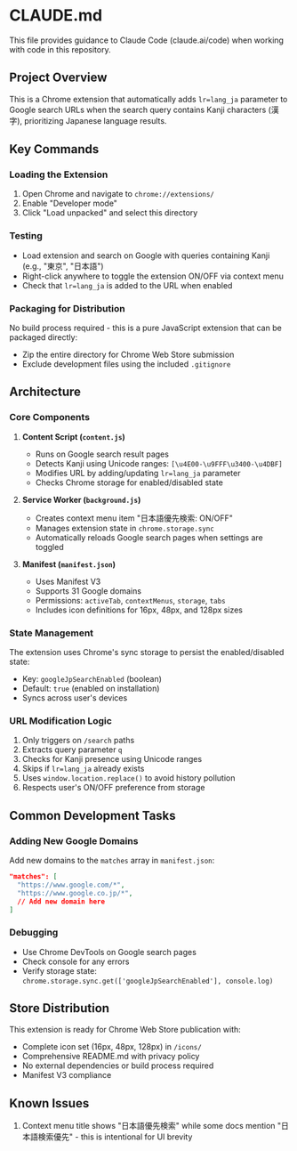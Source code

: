 # CLAUDE.md

This file provides guidance to Claude Code (claude.ai/code) when working with code in this repository.

## Project Overview

This is a Chrome extension that automatically adds `lr=lang_ja` parameter to Google search URLs when the search query contains Kanji characters (漢字), prioritizing Japanese language results.

## Key Commands

### Loading the Extension

1. Open Chrome and navigate to `chrome://extensions/`
2. Enable "Developer mode"
3. Click "Load unpacked" and select this directory

### Testing

- Load extension and search on Google with queries containing Kanji (e.g., "東京", "日本語")
- Right-click anywhere to toggle the extension ON/OFF via context menu
- Check that `lr=lang_ja` is added to the URL when enabled

### Packaging for Distribution

No build process required - this is a pure JavaScript extension that can be packaged directly:
- Zip the entire directory for Chrome Web Store submission
- Exclude development files using the included `.gitignore`

## Architecture

### Core Components

1. **Content Script (`content.js`)**

   - Runs on Google search result pages
   - Detects Kanji using Unicode ranges: `[\u4E00-\u9FFF\u3400-\u4DBF]`
   - Modifies URL by adding/updating `lr=lang_ja` parameter
   - Checks Chrome storage for enabled/disabled state

2. **Service Worker (`background.js`)**

   - Creates context menu item "日本語優先検索: ON/OFF"
   - Manages extension state in `chrome.storage.sync`
   - Automatically reloads Google search pages when settings are toggled

3. **Manifest (`manifest.json`)**
   - Uses Manifest V3
   - Supports 31 Google domains
   - Permissions: `activeTab`, `contextMenus`, `storage`, `tabs`
   - Includes icon definitions for 16px, 48px, and 128px sizes

### State Management

The extension uses Chrome's sync storage to persist the enabled/disabled state:

- Key: `googleJpSearchEnabled` (boolean)
- Default: `true` (enabled on installation)
- Syncs across user's devices

### URL Modification Logic

1. Only triggers on `/search` paths
2. Extracts query parameter `q`
3. Checks for Kanji presence using Unicode ranges
4. Skips if `lr=lang_ja` already exists
5. Uses `window.location.replace()` to avoid history pollution
6. Respects user's ON/OFF preference from storage

## Common Development Tasks

### Adding New Google Domains

Add new domains to the `matches` array in `manifest.json`:

```json
"matches": [
  "https://www.google.com/*",
  "https://www.google.co.jp/*",
  // Add new domain here
]
```

### Debugging

- Use Chrome DevTools on Google search pages
- Check console for any errors
- Verify storage state: `chrome.storage.sync.get(['googleJpSearchEnabled'], console.log)`

## Store Distribution

This extension is ready for Chrome Web Store publication with:
- Complete icon set (16px, 48px, 128px) in `/icons/`
- Comprehensive README.md with privacy policy
- No external dependencies or build process required
- Manifest V3 compliance

## Known Issues

1. Context menu title shows "日本語優先検索" while some docs mention "日本語検索優先" - this is intentional for UI brevity
